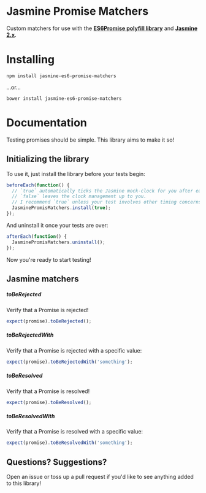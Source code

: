 Jasmine Promise Matchers
================

Custom matchers for use with the **[ES6Promise polyfill library](https://github.com/jakearchibald/es6-promise)** and **[Jasmine 2.x](http://jasmine.github.io/)**.

# Installing

`npm install jasmine-es6-promise-matchers`

...or...

`bower install jasmine-es6-promise-matchers`

# Documentation

Testing promises should be simple. This library aims to make it so!

## Initializing the library

To use it, just install the library before your tests begin:

```js
beforeEach(function() {
  // `true` automatically ticks the Jasmine mock-clock for you after each assert.
  // `false` leaves the clock management up to you.
  // I recommend `true` unless your test involves other timing concerns.
  JasminePromisMatchers.install(true);
});
```

And uninstall it once your tests are over:

```js
afterEach(function() {
  JasminePromisMatchers.uninstall();
});
```

Now you're ready to start testing!

## Jasmine matchers

##### toBeRejected
Verify that a Promise is rejected!

```js
expect(promise).toBeRejected();
```

##### toBeRejectedWith
Verify that a Promise is rejected with a specific value:

```js
expect(promise).toBeRejectedWith('something');
```

##### toBeResolved
Verify that a Promise is resolved!

```js
expect(promise).toBeResolved();
```

##### toBeResolvedWith
Verify that a Promise is resolved with a specific value:

```js
expect(promise).toBeResolvedWith('something');
```

## Questions? Suggestions?

Open an issue or toss up a pull request if you'd like to see anything added to this library!